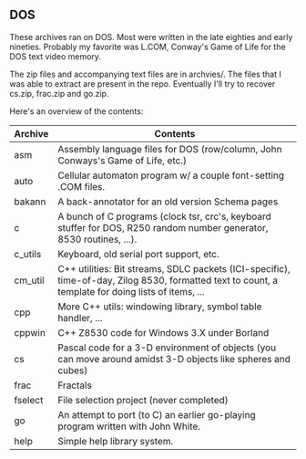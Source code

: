## DOS

These archives ran on DOS. Most were written in the late eighties and early
nineties. Probably my favorite was L.COM, Conway's Game of Life for the DOS
text video memory.

The zip files and accompanying text files are in archvies/. The files that I
was able to extract are present in the repo. Eventually I'll try to recover
cs.zip, frac.zip and go.zip.

Here's an overview of the contents:

Archive | Contents
--------|--------
asm     | Assembly language files for DOS (row/column, John Conways's Game of Life, etc.)
auto    | Cellular automaton program w/ a couple font-setting .COM files.
bakann  | A back-annotator for an old version Schema pages
c       | A bunch of C programs (clock tsr, crc's, keyboard stuffer for DOS, R250 random number generator, 8530 routines, ...).
c_utils | Keyboard, old serial port support, etc.
cm_util | C++ utilities: Bit streams, SDLC packets (ICI-specific), time-of-day, Zilog 8530, formatted text to count, a template for doing lists of items, ...
cpp     | More C++ utils: windowing library, symbol table handler, ...
cppwin  | C++ Z8530 code for Windows 3.X under Borland
cs      | Pascal code for a 3-D environment of objects (you can move around amidst 3-D objects like spheres and cubes)
frac    | Fractals
fselect | File selection project (never completed)
go      | An attempt to port (to C) an earlier go-playing program written with John White.
help    | Simple help library system.

